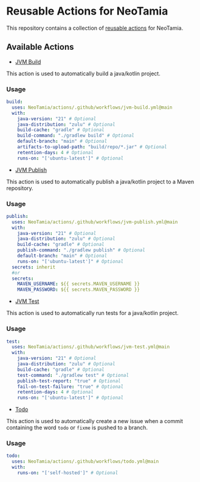 # Reusable Actions for NeoTamia

This repository contains a collection of [reusable actions](https://docs.github.com/en/actions/using-workflows/reusing-workflows) for NeoTamia.

## Available Actions

- [JVM Build](./jvm-build.yml)

This action is used to automatically build a java/kotlin project.

### Usage

```yaml
build:
  uses: NeoTamia/actions/.github/workflows/jvm-build.yml@main
  with:
    java-version: "21" # Optional
    java-distribution: "zulu" # Optional
    build-cache: "gradle" # Optional
    build-command: "./gradlew build" # Optional
    default-branch: "main" # Optional
    artifacts-to-upload-path: "build/repo/*.jar" # Optional
    retention-days: 4 # Optional
    runs-on: "['ubuntu-latest']" # Optional
```

- [JVM Publish](./jvm-publish.yml)

This action is used to automatically publish a java/kotlin project to a Maven repository.

### Usage

```yaml
publish:
  uses: NeoTamia/actions/.github/workflows/jvm-publish.yml@main
  with:
    java-version: "21" # Optional
    java-distribution: "zulu" # Optional
    build-cache: "gradle" # Optional
    publish-command: "./gradlew publish" # Optional
    default-branch: "main" # Optional
    runs-on: "['ubuntu-latest']" # Optional
  secrets: inherit
  #or
  secrets:
    MAVEN_USERNAME: ${{ secrets.MAVEN_USERNAME }}
    MAVEN_PASSWORD: ${{ secrets.MAVEN_PASSWORD }}
```

- [JVM Test](./jvm-test.yml)

This action is used to automatically run tests for a java/kotlin project.

### Usage

```yaml
test:
  uses: NeoTamia/actions/.github/workflows/jvm-test.yml@main
  with:
    java-version: "21" # Optional
    java-distribution: "zulu" # Optional
    build-cache: "gradle" # Optional
    test-command: "./gradlew test" # Optional
    publish-test-report: "true" # Optional
    fail-on-test-failure: "true" # Optional
    retention-days: 4 # Optional
    runs-on: "['ubuntu-latest']" # Optional
```

- [Todo](./.github/workflows/todo.yml)

This action is used to automatically create a new issue when a commit containing the word `todo` or `fixme` is pushed to a branch.

### Usage

```yaml
todo:
  uses: NeoTamia/actions/.github/workflows/todo.yml@main
  with:
    runs-on: "['self-hosted']" # Optional
```
